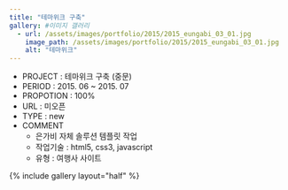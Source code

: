 ```yaml
---
title: "테마위크 구축"
gallery: #이미지 갤러리
  - url: /assets/images/portfolio/2015/2015_eungabi_03_01.jpg
    image_path: /assets/images/portfolio/2015/2015_eungabi_03_01.jpg
    alt: "테마위크"
---
```


- PROJECT : 테마위크 구축 (중문)
- PERIOD : 2015. 06 ~ 2015. 07
- PROPOTION : 100%
- URL : 미오픈
- TYPE : new
- COMMENT
  - 은가비 자체 솔루션 템플릿 작업
  - 작업기술 : html5, css3, javascript
  - 유형 : 여행사 사이트

{% include gallery layout="half" %}
